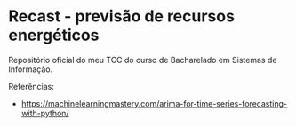 # Recast - previsão de recursos energéticos

Repositório oficial do meu TCC do curso de Bacharelado em Sistemas de Informação.

Referências:
* https://machinelearningmastery.com/arima-for-time-series-forecasting-with-python/
